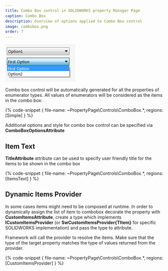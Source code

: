 ```yaml
---
title: Combo Box control in SOLIDWORKS property Manager Page
caption: Combo Box
description: Overview of options applied to Combo Box control
image: combobox.png
order: 7
---
```

![Combo Box control with 3 options](combobox.png)

Combo box control will be automatically generated for all the properties of enumerator types. All values of enumerators will be considered as the items in the combo box:

{% code-snippet { file-name: ~PropertyPage\Controls\ComboBox.*, regions: [Simple] } %}

Additional options and style for combo box control can be specified via **ComboBoxOptionsAttribute**

## Item Text

**TitleAttribute** attribute can be used to specify user friendly title for the items to be shown in the combo box

{% code-snippet { file-name: ~PropertyPage\Controls\ComboBox.*, regions: [ItemsText] } %}

## Dynamic Items Provider

In some cases items might need to be composed at runtime. In order to dynamically assign the list of item to combobox decorate the property with **CustomItemsAttribute**, create a type which implements **ICustomItemsProvider** (or **SwCustomItemsProvider{TItem}** for specific SOLIDWORKS implementation) and pass the type to attribute.

Framework will call the provider to resolve the items. Make sure that the type of the target property matches the type of values returned from the provider.

{% code-snippet { file-name: ~PropertyPage\Controls\ComboBox.*, regions: [CustomItemsProvider] } %}